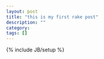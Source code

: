 ```yaml
---
layout: post
title: "this is my first rake post"
description: ""
category: 
tags: []
---
```

{% include JB/setup %}
